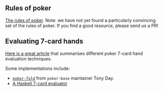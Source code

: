 ## Rules of poker

[The rules of poker](https://www.pokerlistings.com/poker-rules-texas-holdem). Note: we have not yet found a particularly convincing set of the rules of poker. If you find a good resource, please send us a PR!

## Evaluating 7-card hands

[Here is a great article](https://www.codingthewheel.com/archives/poker-hand-evaluator-roundup/) that summarises different poker 7-card hand evaluation techniques.

Some implementations include:
 - [`poker-fold`](https://github.com/tonyday567/poker-fold) from `poker-base` maintainer Tony Day.
 - [A Haskell 7-card evaluator](https://github.com/ghais/poker)